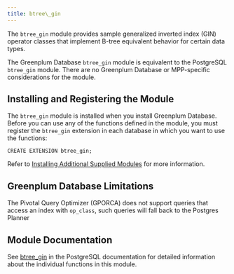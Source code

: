 ```yaml
---
title: btree\_gin 
---
```


The `btree_gin` module provides sample generalized inverted index \(GIN\) operator classes that implement B-tree equivalent behavior for certain data types.

The Greenplum Database `btree_gin` module is equivalent to the PostgreSQL `btree_gin` module. There are no Greenplum Database or MPP-specific considerations for the module.

## <a id="topic_reg"></a>Installing and Registering the Module 

The `btree_gin` module is installed when you install Greenplum Database. Before you can use any of the functions defined in the module, you must register the `btree_gin` extension in each database in which you want to use the functions:

```
CREATE EXTENSION btree_gin;
```

Refer to [Installing Additional Supplied Modules](../../install_guide/install_modules.html) for more information.

## <a id="topic_issues"></a>Greenplum Database Limitations 

The Pivotal Query Optimizer \(GPORCA\) does not support queries that access an index with `op_class`, such queries will fall back to the Postgres Planner

## <a id="topic_info"></a>Module Documentation 

See [btree\_gin](https://www.postgresql.org/docs/9.4/btree-gin.html) in the PostgreSQL documentation for detailed information about the individual functions in this module.

